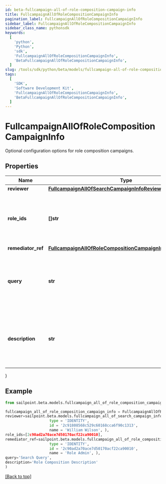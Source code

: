 ```yaml
---
id: beta-fullcampaign-all-of-role-composition-campaign-info
title: FullcampaignAllOfRoleCompositionCampaignInfo
pagination_label: FullcampaignAllOfRoleCompositionCampaignInfo
sidebar_label: FullcampaignAllOfRoleCompositionCampaignInfo
sidebar_class_name: pythonsdk
keywords:
  [
    'python',
    'Python',
    'sdk',
    'FullcampaignAllOfRoleCompositionCampaignInfo',
    'BetaFullcampaignAllOfRoleCompositionCampaignInfo',
  ]
slug: /tools/sdk/python/beta/models/fullcampaign-all-of-role-composition-campaign-info
tags:
  [
    'SDK',
    'Software Development Kit',
    'FullcampaignAllOfRoleCompositionCampaignInfo',
    'BetaFullcampaignAllOfRoleCompositionCampaignInfo',
  ]
---
```


# FullcampaignAllOfRoleCompositionCampaignInfo

Optional configuration options for role composition campaigns.

## Properties

| Name | Type | Description | Notes |
| --- | --- | --- | --- |
| **reviewer** | [**FullcampaignAllOfSearchCampaignInfoReviewer**](fullcampaign-all-of-search-campaign-info-reviewer) |  | [optional] |
| **role_ids** | **[]str** | Optional list of roles to include in this campaign. Only one of `roleIds` and `query` may be set; if neither are set, all roles are included. | [optional] |
| **remediator_ref** | [**FullcampaignAllOfRoleCompositionCampaignInfoRemediatorRef**](fullcampaign-all-of-role-composition-campaign-info-remediator-ref) |  | [required] |
| **query** | **str** | Optional search query to scope this campaign to a set of roles. Only one of `roleIds` and `query` may be set; if neither are set, all roles are included. | [optional] |
| **description** | **str** | Describes this role composition campaign. Intended for storing the query used, and possibly the number of roles selected/available. | [optional] |

}

## Example

```python
from sailpoint.beta.models.fullcampaign_all_of_role_composition_campaign_info import FullcampaignAllOfRoleCompositionCampaignInfo

fullcampaign_all_of_role_composition_campaign_info = FullcampaignAllOfRoleCompositionCampaignInfo(
reviewer=sailpoint.beta.models.fullcampaign_all_of_search_campaign_info_reviewer.fullcampaign_allOf_searchCampaignInfo_reviewer(
                    type = 'IDENTITY',
                    id = '2c91808568c529c60168cca6f90c1313',
                    name = 'William Wilson', ),
role_ids=[2c90ad2a70ace7d50170acf22ca90010],
remediator_ref=sailpoint.beta.models.fullcampaign_all_of_role_composition_campaign_info_remediator_ref.fullcampaign_allOf_roleCompositionCampaignInfo_remediatorRef(
                    type = 'IDENTITY',
                    id = '2c90ad2a70ace7d50170acf22ca90010',
                    name = 'Role Admin', ),
query='Search Query',
description='Role Composition Description'
)

```

[[Back to top]](#)
